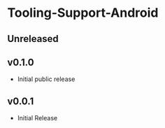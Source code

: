 # Tooling-Support-Android

## Unreleased

## v0.1.0
- Initial public release

## v0.0.1
- Initial Release
